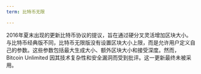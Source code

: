 ```yaml
---
term: 比特币无限

---
```

2016年夏末出现的更新比特币协议的提议，旨在通过硬分叉灵活增加区块大小。与比特币经典版不同，比特币无限版没有设置区块大小上限，而是允许用户定义自己的参数。这些参数包括最大生成大小、额外区块大小和接受深度。然而，Bitcoin Unlimited 因其技术复杂性和安全漏洞而受到批评。这一更新最终未被采用。